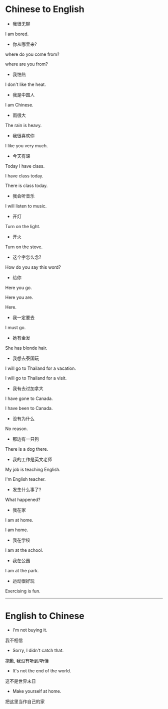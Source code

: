 
# Chinese to English

- 我很无聊

I am bored.

- 你从哪里来?

where do you come from?

where are you from?

- 我怕热

I don't like the heat.

- 我是中国人

I am Chinese.

- 雨很大

The rain is heavy.

- 我很喜欢你

I like you very much.

- 今天有课

Today I have class.

I have class today.

There is class today.

- 我会听音乐

I will listen to music.

- 开灯

Turn on the light.

- 开火

Turn on the stove.

- 这个字怎么念?

How do you say this word?

- 给你

Here you go.

Here you are.

Here.

- 我一定要去

I must go.

- 她有金发

She has blonde hair.

- 我想去泰国玩

I will go to Thailand for a vacation.

I will go to Thailand for a visit.

- 我有去过加拿大

I have gone to Canada.

I have been to Canada.

- 没有为什么

No reason.

- 那边有一只狗

There is a dog there.

- 我的工作是英文老师

My job is teaching English.

I'm English teacher.

- 发生什么事了?

What happened?

- 我在家

I am at home.

I am home.

- 我在学校

I am at the school.

- 我在公园

I am at the park.

- 运动很好玩

Exercising is fun.

---

# English to Chinese

- I'm not buying it.

我不相信

- Sorry, I didn't catch that.

抱歉, 我没有听到/听懂

- It's not the end of the world.

这不是世界末日

- Make yourself at home.

把这里当作自己的家

